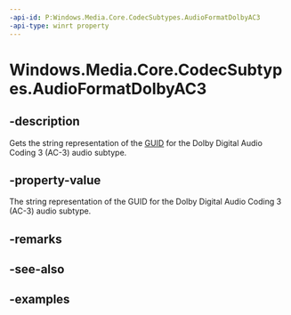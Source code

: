 ```yaml
---
-api-id: P:Windows.Media.Core.CodecSubtypes.AudioFormatDolbyAC3
-api-type: winrt property
---
```


<!-- Property syntax.
public string AudioFormatDolbyAC3 { get; }
-->

# Windows.Media.Core.CodecSubtypes.AudioFormatDolbyAC3

## -description
Gets the string representation of the [GUID](/windows/win32/api/guiddef/ns-guiddef-guid) for the Dolby Digital Audio Coding 3 (AC-3) audio subtype.

## -property-value
The string representation of the GUID for the Dolby Digital Audio Coding 3 (AC-3) audio subtype.

## -remarks

## -see-also

## -examples

